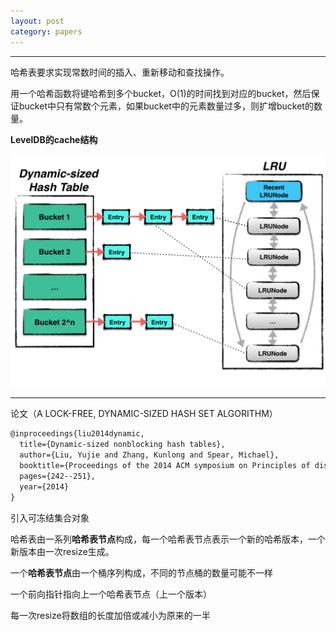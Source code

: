 ```yaml
---
layout: post 
category: papers 
---
```

---
哈希表要求实现常数时间的插入、重新移动和查找操作。

用一个哈希函数将键哈希到多个bucket，O(1)的时间找到对应的bucket，然后保证bucket中只有常数个元素，如果bucket中的元素数量过多，则扩增bucket的数量。

**LevelDB的cache结构**

![img](../assets/pic/cache_arch.jpeg)

---

论文（A LOCK-FREE, DYNAMIC-SIZED HASH SET ALGORITHM）

```latex
@inproceedings{liu2014dynamic,
  title={Dynamic-sized nonblocking hash tables},
  author={Liu, Yujie and Zhang, Kunlong and Spear, Michael},
  booktitle={Proceedings of the 2014 ACM symposium on Principles of distributed computing},
  pages={242--251},
  year={2014}
}

```

引入可冻结集合对象

哈希表由一系列**哈希表节点**构成，每一个哈希表节点表示一个新的哈希版本，一个新版本由一次resize生成。

一个**哈希表节点**由一个桶序列构成，不同的节点桶的数量可能不一样

一个前向指针指向上一个哈希表节点（上一个版本）

每一次resize将数组的长度加倍或减小为原来的一半



